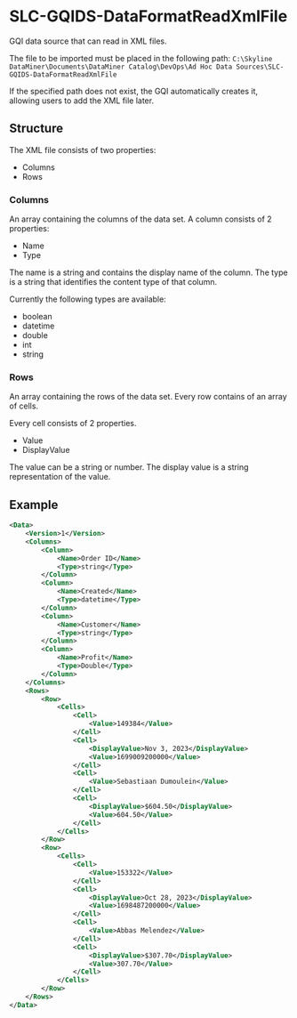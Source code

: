 # SLC-GQIDS-DataFormatReadXmlFile

GQI data source that can read in XML files.

The file to be imported must be placed in the following path:
`C:\Skyline DataMiner\Documents\DataMiner Catalog\DevOps\Ad Hoc Data Sources\SLC-GQIDS-DataFormatReadXmlFile`

If the specified path does not exist, the GQI automatically creates it, allowing users to add the XML file later.

## Structure

The XML file consists of two properties:

* Columns
* Rows


### Columns

An array containing the columns of the data set. A column consists of 2 properties:

* Name
* Type

The name is a string and contains the display name of the column.
The type is a string that identifies the content type of that column.

Currently the following types are available:

* boolean
* datetime
* double
* int
* string

### Rows

An array containing the rows of the data set. Every row contains of an array of cells.

Every cell consists of 2 properties.

* Value
* DisplayValue

The value can be a string or number.
The display value is a string representation of the value.

## Example

```xml
<Data>
    <Version>1</Version>
    <Columns>
        <Column>
            <Name>Order ID</Name>
            <Type>string</Type>
        </Column>
        <Column>
            <Name>Created</Name>
            <Type>datetime</Type>
        </Column>
        <Column>
            <Name>Customer</Name>
            <Type>string</Type>
        </Column>
        <Column>
            <Name>Profit</Name>
            <Type>Double</Type>
        </Column>
    </Columns>
    <Rows>
        <Row>
            <Cells>
                <Cell>
                    <Value>149384</Value>
                </Cell>
                <Cell>
                    <DisplayValue>Nov 3, 2023</DisplayValue>
                    <Value>1699009200000</Value>
                </Cell>
                <Cell>
                    <Value>Sebastiaan Dumoulein</Value>
                </Cell>
                <Cell>
                    <DisplayValue>$604.50</DisplayValue>
                    <Value>604.50</Value>
                </Cell>
            </Cells>
        </Row>
        <Row>
            <Cells>
                <Cell>
                    <Value>153322</Value>
                </Cell>
                <Cell>
                    <DisplayValue>Oct 28, 2023</DisplayValue>
                    <Value>1698487200000</Value>
                </Cell>
                <Cell>
                    <Value>Abbas Melendez</Value>
                </Cell>
                <Cell>
                    <DisplayValue>$307.70</DisplayValue>
                    <Value>307.70</Value>
                </Cell>
            </Cells>
        </Row>
    </Rows>
</Data>
